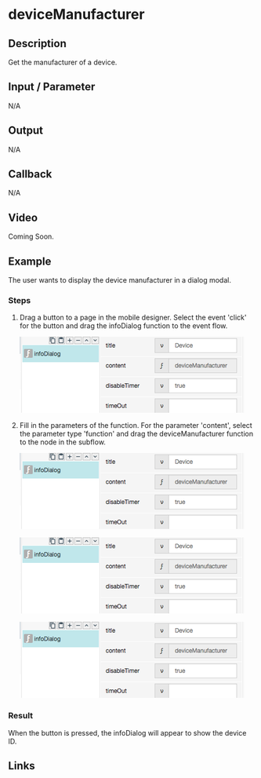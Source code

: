 # deviceManufacturer

## Description

Get the manufacturer of a device.

## Input / Parameter

N/A

## Output

N/A

## Callback

N/A

## Video

Coming Soon.

<!-- Format: [![Video]({image-path}?raw=true)]({url-link}) -->

## Example

The user wants to display the device manufacturer in a dialog modal.

<!-- Share a scenario, like a user requirements. -->

### Steps

1. Drag a button to a page in the mobile designer. Select the event 'click' for the button and drag the infoDialog function to the event flow.

    ![](../deviceManufacturer/deviceManufacturer-step-1.png?raw=true)

2. Fill in the parameters of the function. For the parameter 'content', select the parameter type 'function' and drag the deviceManufacturer function to the node in the subflow.

    ![](../deviceManufacturer/deviceManufacturer-step-1.png?raw=true)

    ![](../deviceManufacturer/deviceManufacturer-step-1.png?raw=true)

    ![](../deviceManufacturer/deviceManufacturer-step-1.png?raw=true)

<!-- Show the steps and share some screenshots.

1. .....

Format: ![]({image-path}?raw=true) -->

### Result

When the button is pressed, the infoDialog will appear to show the device ID.

<!-- Explain the output.

Format: ![]({image-path}?raw=true) -->

## Links
